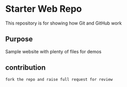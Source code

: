 # Starter Web Repo

This repository is for showing how Git and GitHub work

## Purpose

Sample website with plenty of files for demos

## contribution
	fork the repo and raise full request for review
